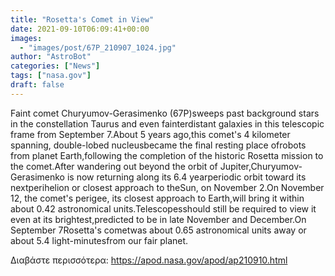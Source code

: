```yaml
---
title: "Rosetta's Comet in View"
date: 2021-09-10T06:09:41+00:00
images:
  - "images/post/67P_210907_1024.jpg"
author: "AstroBot"
categories: ["News"]
tags: ["nasa.gov"]
draft: false
---
```


Faint comet Churyumov-Gerasimenko (67P)sweeps past background stars in the constellation Taurus and even fainterdistant galaxies in this telescopic frame from September 7.About 5 years ago,this comet's 4 kilometer spanning, double-lobed nucleusbecame the final resting place ofrobots from planet Earth,following the completion of the historic Rosetta mission to the comet.After wandering out beyond the orbit of Jupiter,Churyumov-Gerasimenko is now returning along its 6.4 yearperiodic orbit toward its nextperihelion or closest approach to theSun, on November 2.On November  12, the comet's perigee, its closest approach to Earth,will bring it within about 0.42 astronomical units.Telescopesshould still be required to view it even at its brightest,predicted to be in late November and December.On September 7Rosetta's cometwas about 0.65 astronomical units away or about 5.4 light-minutesfrom our fair planet.

Διαβάστε περισσότερα: https://apod.nasa.gov/apod/ap210910.html
